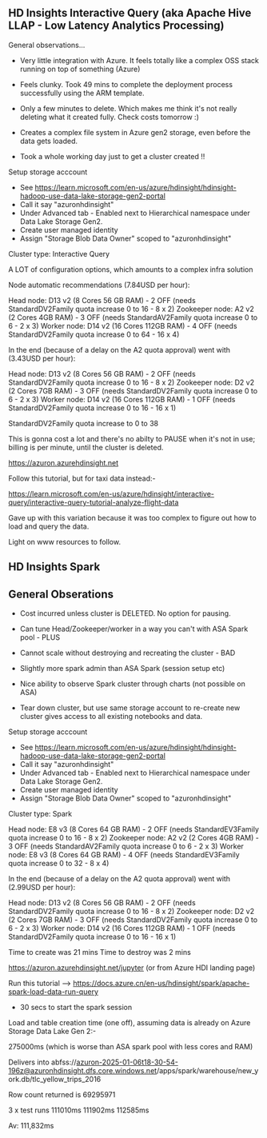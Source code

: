 HD Insights Interactive Query (aka Apache Hive LLAP - Low Latency Analytics Processing)
---------------------------------------------------------------------------------------

General observations...

- Very little integration with Azure. It feels totally like a complex OSS stack running on top of something (Azure)

- Feels clunky. Took 49 mins to complete the deployment process successfully using the ARM template.

- Only a few minutes to delete. Which makes me think it's not really deleting what it created fully. Check costs tomorrow :)

- Creates a complex file system in Azure gen2 storage, even before the data gets loaded.

- Took a whole working day just to get a cluster created !!

Setup storage acccount

  - See https://learn.microsoft.com/en-us/azure/hdinsight/hdinsight-hadoop-use-data-lake-storage-gen2-portal
  - Call it say "azuronhdinsight"
  - Under Advanced tab - Enabled next to Hierarchical namespace under Data Lake Storage Gen2.
  - Create user managed identity
  - Assign "Storage Blob Data Owner" scoped to "azuronhdinsight"

Cluster type: Interactive Query

A LOT of configuration options, which amounts to a complex infra solution

Node automatic recommendations (7.84USD per hour):

Head node: D13 v2 (8 Cores 56 GB RAM) - 2 OFF     (needs StandardDV2Family quota increase 0 to 16 - 8 x 2)
Zookeeper node: A2 v2 (2 Cores 4GB RAM) - 3 OFF   (needs StandardAV2Family quota increase 0 to 6 - 2 x 3)
Worker node: D14 v2 (16 Cores 112GB RAM) - 4 OFF  (needs StandardDV2Family quota increase 0 to 64 - 16 x 4)

In the end (because of a delay on the A2 quota approval) went with (3.43USD per hour):

Head node: D13 v2 (8 Cores 56 GB RAM) - 2 OFF     (needs StandardDV2Family quota increase 0 to 16 - 8 x 2)
Zookeeper node: D2 v2 (2 Cores 7GB RAM) - 3 OFF   (needs StandardDV2Family quota increase 0 to 6 - 2 x 3)
Worker node: D14 v2 (16 Cores 112GB RAM) - 1 OFF  (needs StandardDV2Family quota increase 0 to 16 - 16 x 1)

StandardDV2Family quota increase to 0 to 38

This is gonna cost a lot and there's no abilty to PAUSE when it's not in use; billing is per minute, until the cluster is deleted.

https://azuron.azurehdinsight.net

Follow this tutorial, but for taxi data instead:-

https://learn.microsoft.com/en-us/azure/hdinsight/interactive-query/interactive-query-tutorial-analyze-flight-data

Gave up with this variation because it was too complex to figure out how to load and query the data.

Light on www resources to follow.

HD Insights Spark
-----------------

General Obserations
-------------------
- Cost incurred unless cluster is DELETED. No option for pausing.

- Can tune Head/Zookeeper/worker in a way you can't with ASA Spark pool - PLUS

- Cannot scale without destroying and recreating the cluster - BAD

- Slightly more spark admin than ASA Spark (session setup etc)

- Nice ability to observe Spark cluster through charts (not possible on ASA)

- Tear down cluster, but use same storage account to re-create new cluster gives access to all existing notebooks and data.

Setup storage acccount

  - See https://learn.microsoft.com/en-us/azure/hdinsight/hdinsight-hadoop-use-data-lake-storage-gen2-portal
  - Call it say "azuronhdinsight"
  - Under Advanced tab - Enabled next to Hierarchical namespace under Data Lake Storage Gen2.
  - Create user managed identity
  - Assign "Storage Blob Data Owner" scoped to "azuronhdinsight"

Cluster type: Spark

Head node: E8 v3 (8 Cores 64 GB RAM) - 2 OFF     (needs StandardEV3Family quota increase 0 to 16 - 8 x 2)
Zookeeper node: A2 v2 (2 Cores 4GB RAM) - 3 OFF   (needs StandardAV2Family quota increase 0 to 6 - 2 x 3)
Worker node: E8 v3 (8 Cores 64 GB RAM) - 4 OFF  (needs StandardEV3Family quota increase 0 to 32 - 8 x 4)

In the end (because of a delay on the A2 quota approval) went with (2.99USD per hour):

Head node: D13 v2 (8 Cores 56 GB RAM) - 2 OFF     (needs StandardDV2Family quota increase 0 to 16 - 8 x 2)
Zookeeper node: D2 v2 (2 Cores 7GB RAM) - 3 OFF   (needs StandardDV2Family quota increase 0 to 6 - 2 x 3)
Worker node: D14 v2 (16 Cores 112GB RAM) - 1 OFF  (needs StandardDV2Family quota increase 0 to 16 - 16 x 1)

Time to create was 21 mins
Time to destroy was 2 mins

https://azuron.azurehdinsight.net/jupyter (or from Azure HDI landing page)

Run this tutorial --> https://docs.azure.cn/en-us/hdinsight/spark/apache-spark-load-data-run-query

- 30 secs to start the spark session

Load and table creation time (one off), assuming data is already on Azure Storage Data Lake Gen 2:-

275000ms (which is worse than ASA spark pool with less cores and RAM)

Delivers into abfss://azuron-2025-01-06t18-30-54-196z@azuronhdinsight.dfs.core.windows.net/apps/spark/warehouse/new_york.db/tlc_yellow_trips_2016

Row count returned is 69295971

3 x test runs
111010ms
111902ms
112585ms

Av: 111,832ms
